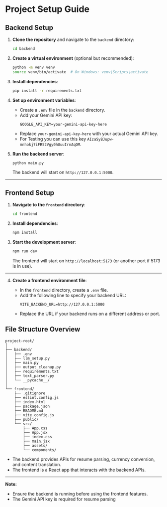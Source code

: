 # Project Setup Guide

## Backend Setup

1. **Clone the repository** and navigate to the `backend` directory:

   ```sh
   cd backend
   ```

2. **Create a virtual environment** (optional but recommended):

   ```sh
   python -m venv venv
   source venv/bin/activate  # On Windows: venv\Scripts\activate
   ```

3. **Install dependencies**:

   ```sh
   pip install -r requirements.txt
   ```

4. **Set up environment variables**:

   - Create a `.env` file in the `backend` directory.
   - Add your Gemini API key:
     ```
     GOOGLE_API_KEY=your-gemini-api-key-here
     ```
   - Replace `your-gemini-api-key-here` with your actual Gemini API key.
   - For Testing you can use this key `AIzaSyBJupw-mnhokj7iFR52Vgy0hUuuIrnAqOM`.
   

5. **Run the backend server**:
   ```sh
   python main.py
   ```
   The backend will start on `http://127.0.0.1:5000`.

---

## Frontend Setup

1. **Navigate to the `frontend` directory**:

   ```sh
   cd frontend
   ```

2. **Install dependencies**:

   ```sh
   npm install
   ```

3. **Start the development server**:
   ```sh
   npm run dev
   ```
   The frontend will start on `http://localhost:5173` (or another port if 5173 is in use).

---

4. **Create a frontend environment file**:

    - In the `frontend` directory, create a `.env` file.
    - Add the following line to specify your backend URL:
      ```
      VITE_BACKEND_URL=http://127.0.0.1:5000
      ```
    - Replace the URL if your backend runs on a different address or port.
## File Structure Overview

```
project-root/
│
├── backend/
│   ├── .env
│   ├── llm_setup.py
│   ├── main.py
│   ├── output_cleanup.py
│   ├── requirements.txt
│   ├── text_parser.py
│   └── __pycache__/
│
└── frontend/
    ├── .gitignore
    ├── eslint.config.js
    ├── index.html
    ├── package.json
    ├── README.md
    ├── vite.config.js
    ├── public/
    └── src/
        ├── App.css
        ├── App.jsx
        ├── index.css
        ├── main.jsx
        ├── assets/
        └── components/
```

- The backend provides APIs for resume parsing, currency conversion, and content translation.
- The frontend is a React app that interacts with the backend APIs.

---

**Note:**

- Ensure the backend is running before using the frontend features.
- The Gemini API key is required for resume parsing
